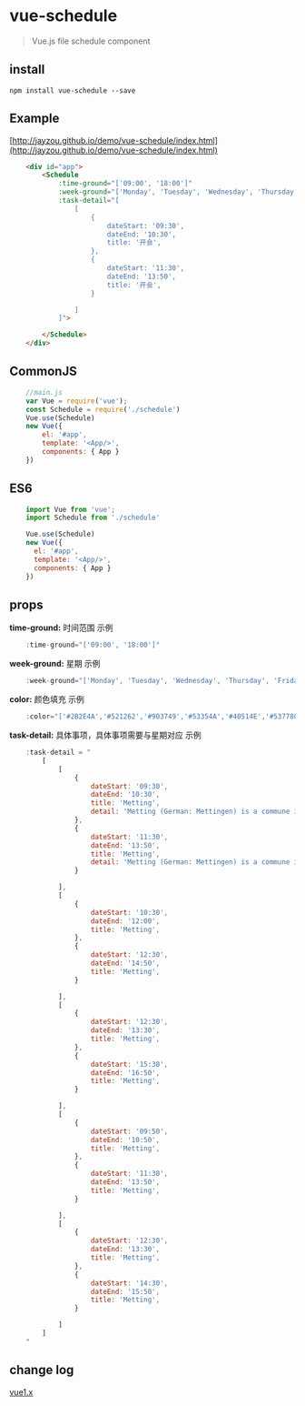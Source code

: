 # vue-schedule

> Vue.js file schedule component

## install

    npm install vue-schedule --save

## Example
[http://jayzou.github.io/demo/vue-schedule/index.html](http://jayzou.github.io/demo/vue-schedule/index.html)
```Html
	<div id="app">
		<Schedule
			:time-ground="['09:00', '18:00']"
			:week-ground="['Monday', 'Tuesday', 'Wednesday', 'Thursday', 'Friday']"
			:task-detail="[
				[
					{
						dateStart: '09:30',
						dateEnd: '10:30',
						title: '开会',
					},
					{
						dateStart: '11:30',
						dateEnd: '13:50',
						title: '开会',
					}

				]
			]">

		</Schedule>
	</div>
```

## CommonJS
```javascript
	//main.js
	var Vue = require('vue');
	const Schedule = require('./schedule')
	Vue.use(Schedule)
	new Vue({
	    el: '#app',
		template: '<App/>',
		components: { App }
	})
```

## ES6
```javascript
	import Vue from 'vue';
	import Schedule from './schedule'

	Vue.use(Schedule)
	new Vue({
	  el: '#app',
	  template: '<App/>',
	  components: { App }
	})
```

## props
**time-ground:**  时间范围
示例
```javascript
	:time-ground="['09:00', '18:00']"
```

**week-ground:**  星期
示例
```javascript
	:week-ground="['Monday', 'Tuesday', 'Wednesday', 'Thursday', 'Friday']"
```

**color:**  颜色填充
示例
```javascript
	:color="['#2B2E4A','#521262','#903749','#53354A','#40514E','#537780']"
```

**task-detail:**  具体事项，具体事项需要与星期对应
示例
```javascript
	:task-detail = "
		[
			[
				{
				    dateStart: '09:30',
				    dateEnd: '10:30',
				    title: 'Metting',
				    detail: 'Metting (German: Mettingen) is a commune in the Moselle department in Grand Est in north-eastern France.'
				},
				{
				    dateStart: '11:30',
				    dateEnd: '13:50',
				    title: 'Metting',
				    detail: 'Metting (German: Mettingen) is a commune in the Moselle department in Grand Est in north-eastern France.'
				}

			],
			[
				{
				    dateStart: '10:30',
				    dateEnd: '12:00',
				    title: 'Metting',
				},
				{
				    dateStart: '12:30',
				    dateEnd: '14:50',
				    title: 'Metting',
				}

			],
			[
				{
				    dateStart: '12:30',
				    dateEnd: '13:30',
				    title: 'Metting',
				},
				{
				    dateStart: '15:30',
				    dateEnd: '16:50',
				    title: 'Metting',
				}

			],
			[
				{
				    dateStart: '09:50',
				    dateEnd: '10:50',
				    title: 'Metting',
				},
				{
				    dateStart: '11:30',
				    dateEnd: '13:50',
				    title: 'Metting',
				}

			],
			[
				{
				    dateStart: '12:30',
				    dateEnd: '13:30',
				    title: 'Metting',
				},
				{
				    dateStart: '14:30',
				    dateEnd: '15:50',
				    title: 'Metting',
				}

			]
		]
	"
```

## change log
[vue1.x][1]


  [1]: https://github.com/jayZOU/vue-schedule/tree/vue1.x
